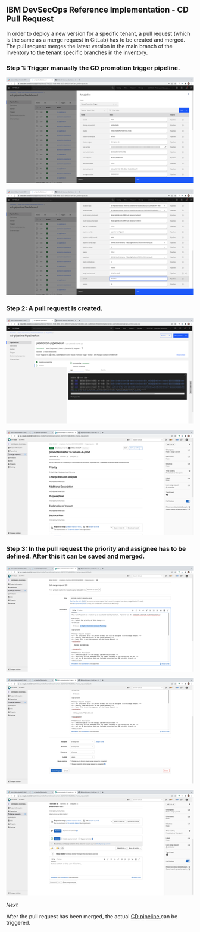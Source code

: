 ## IBM DevSecOps Reference Implementation - CD Pull Request

In order to deploy a new version for a specific tenant, a pull request (which is the same as a merge request in GitLab) has to be created and merged. The pull request merges the latest version in the main branch of the inventory to the tenant specific branches in the inventory.

### Step 1: Trigger manually the CD promotion trigger pipeline.

<kbd><img src="https://raw.githubusercontent.com/IBM/multi-tenancy-documentation/main/documentation/images/cicd-devsecops/cicd-3-cd-promotion/005.png" /></kbd>

<kbd><img src="https://raw.githubusercontent.com/IBM/multi-tenancy-documentation/main/documentation/images/cicd-devsecops/cicd-3-cd-promotion/006.png" /></kbd>

### Step 2: A pull request is created.

<kbd><img src="https://raw.githubusercontent.com/IBM/multi-tenancy-documentation/main/documentation/images/cicd-devsecops/cicd-3-cd-promotion/008.png" /></kbd>

<kbd><img src="https://raw.githubusercontent.com/IBM/multi-tenancy-documentation/main/documentation/images/cicd-devsecops/cicd-3-cd-promotion/009.png" /></kbd>

### Step 3: In the pull request the priority and assignee has to be defined. After this it can be saved and merged.

<kbd><img src="https://raw.githubusercontent.com/IBM/multi-tenancy-documentation/main/documentation/images/cicd-devsecops/cicd-3-cd-promotion/010.png" /></kbd>

<kbd><img src="https://raw.githubusercontent.com/IBM/multi-tenancy-documentation/main/documentation/images/cicd-devsecops/cicd-3-cd-promotion/012.png" /></kbd>

<kbd><img src="https://raw.githubusercontent.com/IBM/multi-tenancy-documentation/main/documentation/images/cicd-devsecops/cicd-3-cd-promotion/014.png" /></kbd>

*Next*

After the pull request has been merged, the actual [CD pipeline ](cd-pipeline.md) can be triggered.